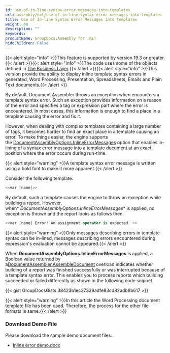 ```yaml
---
id: use-of-in-line-syntax-error-messages-into-templates
url: assembly/net/use-of-in-line-syntax-error-messages-into-templates
title: Use of In-line Syntax Error Messages into Templates
weight: 40
description: ""
keywords: 
productName: GroupDocs.Assembly for .NET
hideChildren: False
---
```

{{< alert style="info" >}}This feature is supported by version 19.3 or greater.{{< /alert >}}{{< alert style="info" >}}The code uses some of the objects defined in [The Business Layer](https://docs.groupdocs.com/assembly/net/the-business-layer/).{{< /alert >}}{{< alert style="info" >}}This version provide the ability to display inline template syntax errors in generated, Word Processing, Presentation, Spreadsheets, Emails and Plain Text documents.{{< /alert >}}

By default, Document Assembler throws an exception when encounters a template syntax error. Such an exception provides information on a reason of the error and specifies a tag or expression part where the error is encountered. In most cases, this information is enough to find a place in a template causing the error and fix it.

However, when dealing with complex templates containing a large number of tags, it becomes harder to find an exact place in a template causing an error. To make things easier, the engine supports the [DocumentAssemblyOptions.InlineErrorMessages](https://reference.groupdocs.com/net/assembly/groupdocs.assembly/documentassemblyoptions) option that enables in-lining of a syntax error message into a template document at an exact position where the error occurs during run-time.

{{< alert style="warning" >}}A template syntax error message is written using a bold font to make it more apparent.{{< /alert >}}

Consider the following template.

```csharp
<<var [name]>>
```

By default, such a template causes the engine to throw an exception while building a report. However, when* *DocumentAssemblyOptions.InlineErrorMessages** is applied, no exception is thrown and the report looks as follows then.

```csharp
<<var [name] Error! An assignment operator is expected. >>
```

{{< alert style="warning" >}}Only messages describing errors in template syntax can be in-lined, messages describing errors encountered during expression's evaluation cannot be appeared.{{< /alert >}}

When **DocumentAssemblyOptions.InlineErrorMessages** is applied, a Boolean value returned by a[DocumentAssembler.AssembleDocument](https://reference.groupdocs.com/net/assembly/groupdocs.assembly/documentassembler/methods/index) overload indicates whether building of a report was finished successfully or was interrupted because of a template syntax error. This enables you to process reports which building succeeded or failed differently as shown in the following code snippet.

{{< gist GroupDocsGists 38423b1ec37339adfe83cd82adb8b617 >}}

{{< alert style="warning" >}}In this article the Word Processing document template file has been used. Therefore, the process for the other file formats is same.{{< /alert >}}

### Download Demo File

Please download the sample demo document files:

*   [Inline error demo.docx](https://github.com/groupdocs-assembly/GroupDocs.Assembly-for-.NET/blob/master/Examples/Data/Source/Word%20Templates/Inline%20Error%20Demo.docx?raw=true)
